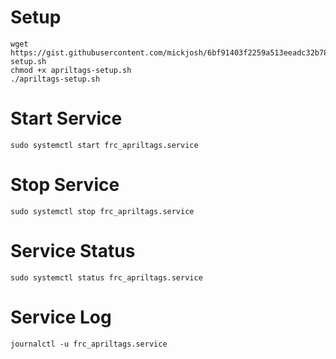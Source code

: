 # Setup
```
wget https://gist.githubusercontent.com/mickjosh/6bf91403f2259a513eeadc32b782bd22/raw/b534da0801ea5cba01b158e8d7a7960dbb5f42de/apriltags-setup.sh
chmod +x apriltags-setup.sh
./apriltags-setup.sh
```

# Start Service
```
sudo systemctl start frc_apriltags.service
```

# Stop Service
```
sudo systemctl stop frc_apriltags.service
```

# Service Status
```
sudo systemctl status frc_apriltags.service
```

# Service Log
```
journalctl -u frc_apriltags.service
```